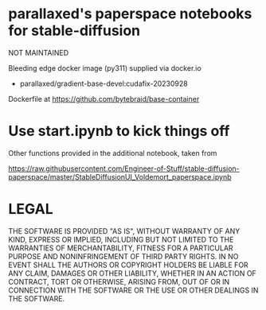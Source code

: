 # parallaxed's paperspace notebooks for stable-diffusion

NOT MAINTAINED

Bleeding edge docker image (py311) supplied via docker.io 

* parallaxed/gradient-base-devel:cudafix-20230928

Dockerfile at https://github.com/bytebraid/base-container

# Use start.ipynb to kick things off

Other functions provided in the additional notebook, taken from 

https://raw.githubusercontent.com/Engineer-of-Stuff/stable-diffusion-paperspace/master/StableDiffusionUI_Voldemort_paperspace.ipynb

# LEGAL

THE SOFTWARE IS PROVIDED "AS IS", WITHOUT WARRANTY OF ANY KIND, EXPRESS OR IMPLIED, INCLUDING BUT NOT LIMITED TO THE WARRANTIES OF MERCHANTABILITY, FITNESS FOR A PARTICULAR PURPOSE AND NONINFRINGEMENT OF THIRD PARTY RIGHTS. IN NO EVENT SHALL THE AUTHORS OR COPYRIGHT HOLDERS BE LIABLE FOR ANY CLAIM, DAMAGES OR OTHER LIABILITY, WHETHER IN AN ACTION OF CONTRACT, TORT OR OTHERWISE, ARISING FROM, OUT OF OR IN CONNECTION WITH THE SOFTWARE OR THE USE OR OTHER DEALINGS IN THE SOFTWARE.



